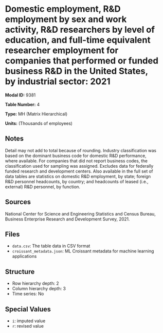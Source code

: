# Domestic employment, R&D employment by sex and work activity, R&D researchers by level of education, and full-time equivalent researcher employment for companies that performed or funded business R&D in the United States, by industrial sector: 2021

**Modal ID:** 9381

**Table Number:** 4

**Type:** MH (Matrix Hierarchical)

**Units:** (Thousands of employees)

## Notes

Detail may not add to total because of rounding. Industry classification was based on the dominant business code for domestic R&D performance, where available. For companies that did not report business codes, the classification used for sampling was assigned. Excludes data for federally funded research and development centers. Also available in the full set of data tables are statistics on domestic R&D employment, by state; foreign R&D personnel headcounts, by country; and headcounts of leased (i.e., external) R&D personnel, by function.

## Sources

National Center for Science and Engineering Statistics and Census Bureau, Business Enterprise Research and Development Survey, 2021.

## Files

- `data.csv`: The table data in CSV format
- `croissant_metadata.json`: ML Croissant metadata for machine learning applications

## Structure

- Row hierarchy depth: 2
- Column hierarchy depth: 3
- Time series: No

## Special Values

- `i`: imputed value
- `r`: revised value
